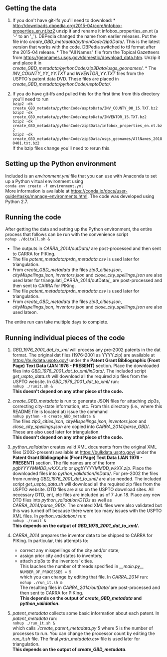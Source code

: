 ## Getting the data
1.	If you don't have git-lfs you'll need to download:
        * http://downloads.dbpedia.org/2015-04/core/infobox-properties_en.nt.bz2 
        unzip it and rename it infobox_properties_en.nt (a '-' to an '_'). 
        DBPedia changed the name from earlier releases.
        Put the file into _create_GBD_metadata/pythonCode/zip3Data/_.
        This is the latest version that works with the code.
        DBPedia switched to ttl format after the 2015-04 release.
        * The "All Names" file from the Topical Gazetteers from 
        https://geonames.usgs.gov/domestic/download_data.htm.
        Unzip it and place it in _create_GBD_metadata/pythonCode/zip3Data/usgs_geonames/_.
        * The _INV\_COUNTY\_YY\_YY.TXT_ and _INVENTOR\_YY.TXT_ files from the USPTO's patent data DVD.
        These files are placed in _create_GBD_metadata/pythonCode/usptoData/_.

2.	If you do have git-lfs and pulled this for the first time from this directory you'll need to 
    run  
    `bzip2 -dk create_GBD_metadata/pythonCode/usptoData/INV_COUNTY_00_15.TXT.bz2`  
    `bzip2 -dk create_GBD_metadata/pythonCode/usptoData/INVENTOR_15.TXT.bz2`  
	`bzip2 -dk create_GBD_metadata/pythonCode/zip3Data/infobox_properties_en.nt.bz2`  
	`bzip2 -dk create_GBD_metadata/pythonCode/zip3Data/usgs_geonames/AllNames_20180401.txt.bz2`  
	If the bzip files change you'll need to rerun this.

## Setting up the Python environment
Included is an _environment.yml_ file that you can use with Anaconda to set up a Python virtual 
environment using  
`conda env create -f environment.yml`  
More information is available at https://conda.io/docs/user-guide/tasks/manage-environments.html.
The code was developed using Python 2.7.

## Running the code
After getting the data and setting up the Python environment,
the entire process that follows can be run with the convenience script  
`nohup ./doitall.sh &`  
* The outputs in _CARRA\_2014/outData/_ are post-processed and then sent to CARRA for PIKing.
* The file _patent\_metadata/prdn\_metadata.csv_ is used later for triangulation.
* From _create\_GBD\_metadata_ the files
_zip3\_cities.json_,
_cityMispellings.json_,
_inventors.json_ and
_close_city_spellings.json_
are also used later for triangulati_CARRA\_2014/outData/_ are post-processed and then sent to CARRA for PIKing.
* The file _patent\_metadata/prdn\_metadata.csv_ is used later for triangulation.
* From _create\_GBD\_metadata_ the files
_zip3\_cities.json_,
_cityMispellings.json_,
_inventors.json_ and
_close_city_spellings.json_
are also used lateon.

The entire run can take multiple days to complete.

## Running individual pieces of the code
1.	_GBD\_1976\_2001\_dat\_to\_xml_ will process any pre-2002 patents in the dat format.
	The original dat files (1976-2001 as YYYY.zip) are available at 
	https://bulkdata.uspto.gov/
	under the **Patent Grant Bibliographic (Front Page) Text Data (JAN 1976 - PRESENT)** section.
	Place the downloaded files into _GBD\_1976\_2001\_dat\_to\_xml/inData/_.
	The included script _get\_uspto\_data.sh_ will download all the required zip files from the USPTO website.
	In _GBD\_1976\_2001\_dat\_to\_xml/_ run:  
	`nohup ./runit.sh &`  
	**This doesn't depend on any other piece of the code.**

2.	_create\_GBD\_metadata_ is run to generate JSON files
	for attaching zip3s, correcting city-state information, etc.
	From this directory (i.e., where this README file is located at) issue the command  
	`nohup python -m create_GBD_metadata &`  
	The files 
	_zip3\_cities.json_, 
	_cityMispellings.json_, 
	_inventors.json_ and
	_close_city_spellings.json_
	are copied into _CARRA\_2014/parse\_GBD/_.
	These are also used later for triangulation.  
	**This doesn't depend on any other piece of the code.**

3.	_python\_validation_ creates valid XML documents from the original XML files (2002-present) 
    available at 
	https://bulkdata.uspto.gov/
	under the **Patent Grant Bibliographic (Front Page) Text Data (JAN 1976 - PRESENT)** section.
	The file names are of the form _pgbYYYYMMDD_wkXX.zip_ or _ipgbYYYYMMDD_wkXX.zip_.
	Place the downloaded files into _python\_validation/inData/_.
	For pre-2002 the files from running _GBD\_1976\_2001\_dat\_to\_xml/_ are also needed.
	The included script _get\_uspto\_data.sh_ will download all the required zip files from the USPTO website.
	DTD files are also on the USPTO download sites.
	All necessary DTD, ent, etc files are included as of 7 Jun 18.
	Place any new DTD files into _python\_validation/DTDs_ as well as _CARRA\_2014/parse_GBD/_.
	The created XML files were also validated but this was turned off because there were too many issues with the 
	USPTO XML files.
	In _python\_validation/_ run:  
	`nohup ./runit &`  
	**This depends on the output of _GBD\_1976\_2001\_dat\_to\_xml/_.**

4.	_CARRA\_2014_ prepares the inventor data to be shipped to CARRA for PIKing.
	In particular, this attempts to:
	* correct any misspellings of the city and/or state;
	* assign prior city and states to inventors;
	* attach zip3s to the inventors' cities.  
	This lauches the number of threads specified in _\_\_main.py\_\__  
	`NUMBER_OF_PROCESSES = 5`  
	which you can change by editing that file.
	In _CARRA\_2014_ run:  
	`nohup ./run_it.sh &`  
	The resulting files in _CARRA\_2014/outData/_ are post-processed and then sent to CARRA for 
	PIKing.  
	**This depends on the output of _create\_GBD\_metadata_ and _python\_validation_.**

5.	_patent\_metadata_ collects some basic information about each patent.
	In _patent\_metadata_ run:  
	`nohup ./run_it.sh &`  
	which calls _./create\_patent\_metadata.py 5_ where 5 is the number of processes to run.
	You can change the processor count by editing the _run\_it.sh_ file.
	The final _prdn\_metadata.csv_ file is used later for triangulation.  
	**This depends on the output of _create\_GBD\_metadata_.**
